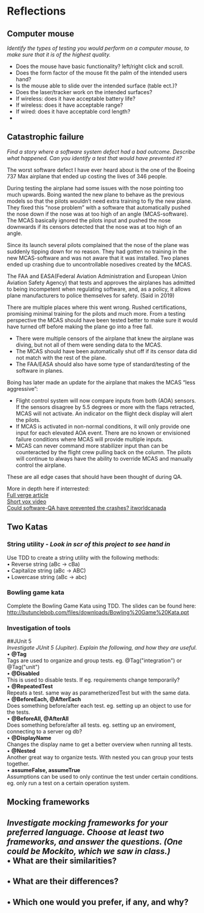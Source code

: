 # Reflections  

## Computer mouse
*Identify the types of testing you would perform on a computer mouse, to
make sure that it is of the highest quality.*

- Does the mouse have basic functionality? left/right click and scroll. 
- Does the form factor of the mouse fit the palm of the intended users hand?
- Is the mouse able to slide over the intended surface (table ect.)?
- Does the laser/tracker work on the intended surfaces?
- If wireless: does it have acceptable battery life?
- If wireless: does it have acceptable range?
- If wired: does it have acceptable cord length?
- 

## Catastrophic failure
*Find a story where a software system defect had a bad outcome. Describe
what happened. Can you identify a test that would have prevented it?*
  
The worst software defect I have ever heard about is the one of the Boeing 737 Max airplane that ended up costing the lives of 346 people.   
  
During testing the airplane had some issues with the nose pointing too much upwards. Boing wanted the new plane to behave as the previous models so that the pilots wouldn’t need extra training to fly the new plane. They fixed this “nose problem” with a software that automatically pushed the nose down if the nose was at too high of an angle (MCAS-software).
The MCAS basically ignored the pilots input and pushed the nose downwards if its censors detected that the nose was at too high of an angle.   
  
Since its launch several pilots complained that the nose of the plane was suddenly tipping down for no reason. They had gotten no training in the new MCAS-software and was not aware that it was installed. Two planes ended up crashing due to uncontrollable nosedives created by the MCAS.  

The FAA and EASA(Federal Aviation Administration and European Union Aviation Safety Agency) that tests and approves the airplanes has admitted to being incompetent when regulating software, and, as a policy, it allows plane manufacturers to police themselves for safety. (Said in 2019)

There are multiple places where this went wrong. Rushed certifications, promising minimal training for the pilots and much more. 
From a testing perspective the MCAS should have been tested better to make sure it would have turned off before making the plane go into a free fall. 
-	There were multiple censors of the airplane that knew the airplane was diving, but not all of them were sending data to the MCAS.
-	The MCAS should have been automatically shut off if its censor data did not match with the rest of the plane.  
-   The FAA/EASA should also have some type of standard/testing of the software in planes. 

Boing has later made an update for the airplane that makes the MCAS “less aggressive”:
- Flight control system will now compare inputs from both (AOA) sensors. If the sensors disagree by 5.5 degrees or more with the flaps retracted, MCAS will not activate. An indicator on the flight deck display will alert the pilots.  
- If MCAS is activated in non-normal conditions, it will only provide one input for each elevated AOA event. There are no known or envisioned failure conditions where MCAS will provide multiple inputs.  
- MCAS can never command more stabilizer input than can be counteracted by the flight crew pulling back on the column. The pilots will continue to always have the ability to override MCAS and manually control the airplane.  
  
These are all edge cases that should have been thought of during QA. 

More in depth here if interrested:    
[Full verge article](https://www.theverge.com/2019/5/2/18518176/boeing-737-max-crash-problems-human-error-mcas-faa)  
[Short vox video](https://www.youtube.com/watch?v=H2tuKiiznsY)  
[Could software-QA have prevented the crashes? itworldcanada](https://www.itworldcanada.com/article/could-software-quality-assurance-processes-have-prevented-the-boeing-737-max-crash/417713)  


## Two Katas  

### String utility - *Look in scr of this project to see hand in* 
Use TDD to create a string utility with the following methods:  
• Reverse string (aBc -> cBa)  
• Capitalize string (aBc -> ABC)  
• Lowercase string (aBc -> abc)  
  

  
### Bowling game kata
Complete the Bowling Game Kata using TDD. The slides can be found here:  
http://butunclebob.com/files/downloads/Bowling%20Game%20Kata.ppt  


### Investigation of tools  
##JUnit 5  
*Investigate JUnit 5 (Jupiter). Explain the following, and how they are useful.*  
• **@Tag**  
Tags are used to organize and group tests. eg. @Tag("integration") or @Tag("unit")  
• **@Disabled**  
This is used to disable tests. If eg. requirements change temporarily?  
• **@RepeatedTest**  
Repeats a test. same way as parametherizedTest but with the same data.  
• **@BeforeEach, @AfterEach**  
Does something before/after each test. eg. setting up an object to use for the tests.  
• **@BeforeAll, @AfterAll**  
Does something before/after all tests. eg. setting up an enviroment, connecting to a server og db?  
• **@DisplayName**  
Changes the display name to get a better overview when running all tests.  
• **@Nested**  
Another great way to organize tests. With nested you can group your tests together.   
• **assumeFalse, assumeTrue**  
Assumptions can be used to only continue the test under certain conditions. eg. only run a test on a certain operation system.  

## Mocking frameworks  
*Investigate mocking frameworks for your preferred language. Choose at least
two frameworks, and answer the questions. (One could be Mockito, which
we saw in class.)*  
• **What are their similarities?**  
--  
• **What are their differences?**  
--  
• **Which one would you prefer, if any, and why?**  
--  

